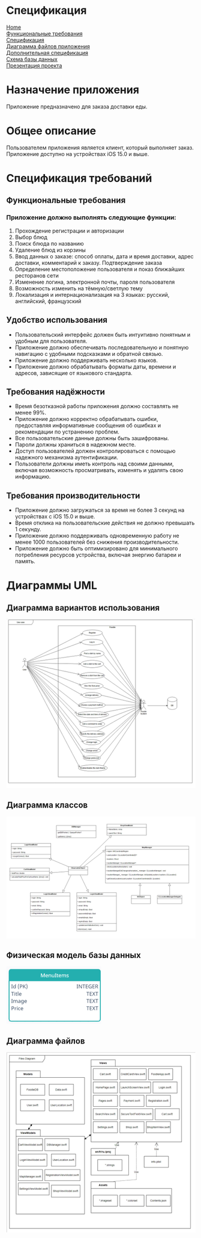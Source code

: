 # Спецификация

[Home](index.md)    
[Функциональные требования](functionalRequirements.md)  
[Спецификация](specification.md)  
[Диаграмма файлов приложения](filesSchema.md)   
[Дополнительная спецификация](dopSpecification.md)  
[Схема базы данных](databaseSchema.md)          
[Презентация проекта](projectPresentation.md)         

# Назначение приложения
Приложение предназначено для заказа доставки еды.

# Общее описание
Пользователем приложения является клиент, который выполняет заказ. Приложение доступно на устройствах iOS 15.0 и выше.

# Спецификация требований

## Функциональные требования

### Приложение должно выполнять следующие функции:
1. Прохождение регистрации и авторизации
2. Выбор блюд
3. Поиск блюда по названию
4. Удаление блюд из корзины
5. Ввод данных о заказе: способ оплаты, дата и время доставки, адрес доставки, комментарий к заказу. Подтверждение заказа
6. Определение местоположение пользователя и показ ближайших ресторанов сети
7. Изменение логина, электронной почты, пароля пользователя
8. Возможность изменить на тёмную/светлую тему
9. Локализация и интернационализация на 3 языках: русский, английский, французский

## Удобство использования
* Пользовательский интерфейс должен быть интуитивно понятным и удобным для пользователя.
* Приложение должно обеспечивать последовательную и понятную навигацию с удобными подсказками и обратной связью.
* Приложение должно поддерживать несколько языков.
* Приложение должно обрабатывать форматы даты, времени и адресов, зависящие от языкового стандарта.
 
## Требования надёжности
* Время безотказной работы приложения должно составлять не менее 99%.
* Приложение должно корректно обрабатывать ошибки, предоставляя информативные сообщения об ошибках и рекомендации по устранению проблем.
* Все пользовательские данные должны быть зашифрованы.
* Пароли должны храниться в надежном месте.
* Доступ пользователей должен контролироваться с помощью надежного механизма аутентификации.
* Пользователи должны иметь контроль над своими данными, включая возможность просматривать, изменять и удалять свою информацию.

## Требования производительности
* Приложение должно загружаться за время не более 3 секунд на устройствах с iOS 15.0 и выше.
* Время отклика на пользовательские действия не должно превышать 1 секунду.
* Приложение должно поддерживать одновременную работу не менее 1000 пользователей без снижения производительности.
* Приложение должно быть оптимизировано для минимального потребления ресурсов устройства, включая энергию батареи и память.

# Диаграммы UML

## Диаграмма вариантов использования
![use_case](https://github.com/fpmi-tp2024/tpmp-rvn-lab10-libra/blob/5cf92142b8b793dd6408e8dc3335ca8f5aa26e16/img/diagrams/useCase.jpeg?raw=true)

## Диаграмма классов
![class](https://github.com/fpmi-tp2024/tpmp-rvn-lab10-libra/blob/54f2c8f9e8574d1297a5d297b8c7fda60253d635/img/diagrams/class.jpeg?raw=true)

## Физическая модель базы данных
![Data base schema](https://github.com/fpmi-tp2024/tpmp-rvn-lab10-libra/blob/c6be41019be8de8aa56a439e9781663bf313a9bb/img/diagrams/db.png?raw=true)
## Диаграмма файлов
![Files schema](https://github.com/fpmi-tp2024/tpmp-rvn-lab10-libra/blob/1dde058573206e2963f07c2549f973077fc4a722/img/diagrams/files.jpeg?raw=true)
